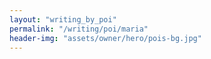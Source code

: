 ```yaml
---
layout: "writing_by_poi"
permalink: "/writing/poi/maria"
header-img: "assets/owner/hero/pois-bg.jpg"
---
```

